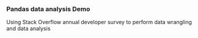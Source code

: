 ### Pandas data analysis Demo

Using Stack Overflow annual developer survey to perform data wrangling and data analysis 